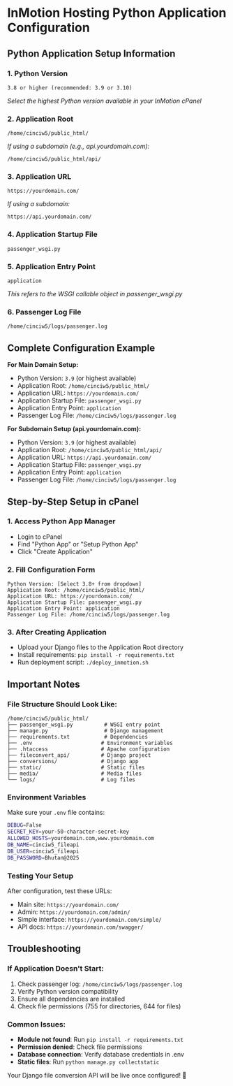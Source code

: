 # InMotion Hosting Python Application Configuration

## Python Application Setup Information

### 1. **Python Version**
```
3.8 or higher (recommended: 3.9 or 3.10)
```
*Select the highest Python version available in your InMotion cPanel*

### 2. **Application Root**
```
/home/cinciw5/public_html/
```
*If using a subdomain (e.g., api.yourdomain.com):*
```
/home/cinciw5/public_html/api/
```

### 3. **Application URL**
```
https://yourdomain.com/
```
*If using a subdomain:*
```
https://api.yourdomain.com/
```

### 4. **Application Startup File**
```
passenger_wsgi.py
```

### 5. **Application Entry Point**
```
application
```
*This refers to the WSGI callable object in passenger_wsgi.py*

### 6. **Passenger Log File**
```
/home/cinciw5/logs/passenger.log
```

## Complete Configuration Example

**For Main Domain Setup:**
- Python Version: `3.9` (or highest available)
- Application Root: `/home/cinciw5/public_html/`
- Application URL: `https://yourdomain.com/`
- Application Startup File: `passenger_wsgi.py`
- Application Entry Point: `application`
- Passenger Log File: `/home/cinciw5/logs/passenger.log`

**For Subdomain Setup (api.yourdomain.com):**
- Python Version: `3.9` (or highest available)
- Application Root: `/home/cinciw5/public_html/api/`
- Application URL: `https://api.yourdomain.com/`
- Application Startup File: `passenger_wsgi.py`
- Application Entry Point: `application`
- Passenger Log File: `/home/cinciw5/logs/passenger.log`

## Step-by-Step Setup in cPanel

### 1. **Access Python App Manager**
- Login to cPanel
- Find "Python App" or "Setup Python App"
- Click "Create Application"

### 2. **Fill Configuration Form**
```
Python Version: [Select 3.8+ from dropdown]
Application Root: /home/cinciw5/public_html/
Application URL: https://yourdomain.com/
Application Startup File: passenger_wsgi.py
Application Entry Point: application
Passenger Log File: /home/cinciw5/logs/passenger.log
```

### 3. **After Creating Application**
- Upload your Django files to the Application Root directory
- Install requirements: `pip install -r requirements.txt`
- Run deployment script: `./deploy_inmotion.sh`

## Important Notes

### **File Structure Should Look Like:**
```
/home/cinciw5/public_html/
├── passenger_wsgi.py          # WSGI entry point
├── manage.py                  # Django management
├── requirements.txt           # Dependencies
├── .env                      # Environment variables
├── .htaccess                 # Apache configuration
├── fileconvert_api/          # Django project
├── conversions/              # Django app
├── static/                   # Static files
├── media/                    # Media files
└── logs/                     # Log files
```

### **Environment Variables**
Make sure your `.env` file contains:
```bash
DEBUG=False
SECRET_KEY=your-50-character-secret-key
ALLOWED_HOSTS=yourdomain.com,www.yourdomain.com
DB_NAME=cinciw5_fileapi
DB_USER=cinciw5_fileapi
DB_PASSWORD=Bhutan@2025
```

### **Testing Your Setup**
After configuration, test these URLs:
- Main site: `https://yourdomain.com/`
- Admin: `https://yourdomain.com/admin/`
- Simple interface: `https://yourdomain.com/simple/`
- API docs: `https://yourdomain.com/swagger/`

## Troubleshooting

### **If Application Doesn't Start:**
1. Check passenger log: `/home/cinciw5/logs/passenger.log`
2. Verify Python version compatibility
3. Ensure all dependencies are installed
4. Check file permissions (755 for directories, 644 for files)

### **Common Issues:**
- **Module not found**: Run `pip install -r requirements.txt`
- **Permission denied**: Check file permissions
- **Database connection**: Verify database credentials in .env
- **Static files**: Run `python manage.py collectstatic`

Your Django file conversion API will be live once configured! 🚀
